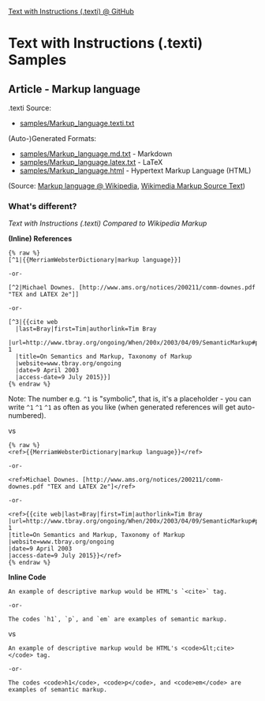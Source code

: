 [Text with Instructions (.texti) @ GitHub](https://github.com/texti)


# Text with Instructions (.texti) Samples


## Article - Markup language

.texti Source:

- [samples/Markup_language.texti.txt](Markup_language.texti.txt)

(Auto-)Generated Formats:

- [samples/Markup_language.md.txt](Markup_language.md.txt) - Markdown
- [samples/Markup_language.latex.txt](Markup_language.latex.txt) - LaTeX
- [samples/Markup_language.html](Markup_language.html) - Hypertext Markup Language (HTML)


(Source: [Markup language @ Wikipedia](https://en.wikipedia.org/wiki/Markup_language),
[Wikimedia Markup Source Text](https://en.wikipedia.org/w/index.php?title=Markup_language&action=raw))


### What's different?

_Text with Instructions (.texti) Compared to Wikipedia Markup_


**(Inline) References**

``` text
{% raw %}
[^1|{{MerriamWebsterDictionary|markup language}}]

-or-

[^2|Michael Downes. [http://www.ams.org/notices/200211/comm-downes.pdf "TEX and LATEX 2e"]]

-or-

[^3|{{cite web
  |last=Bray|first=Tim|authorlink=Tim Bray
  |url=http://www.tbray.org/ongoing/When/200x/2003/04/09/SemanticMarkup#p-1
  |title=On Semantics and Markup, Taxonomy of Markup
  |website=www.tbray.org/ongoing
  |date=9 April 2003
  |access-date=9 July 2015}}]
{% endraw %}
```

Note: The number e.g. `^1` is "symbolic", that is, it's a placeholder - you can write
`^1` `^1` `^1`
as often as you like (when generated references will get auto-numbered).


vs

``` text
{% raw %}
<ref>{{MerriamWebsterDictionary|markup language}}</ref>

-or-

<ref>Michael Downes. [http://www.ams.org/notices/200211/comm-downes.pdf "TEX and LATEX 2e"]</ref>

-or-

<ref>{{cite web|last=Bray|first=Tim|authorlink=Tim Bray
|url=http://www.tbray.org/ongoing/When/200x/2003/04/09/SemanticMarkup#p-1
|title=On Semantics and Markup, Taxonomy of Markup
|website=www.tbray.org/ongoing
|date=9 April 2003
|access-date=9 July 2015}}</ref>
{% endraw %}
```


**Inline Code**

``` text
An example of descriptive markup would be HTML's `<cite>` tag.

-or-

The codes `h1`, `p`, and `em` are examples of semantic markup.
```

vs

``` text
An example of descriptive markup would be HTML's <code>&lt;cite></code> tag.

-or-

The codes <code>h1</code>, <code>p</code>, and <code>em</code> are examples of semantic markup.
```
